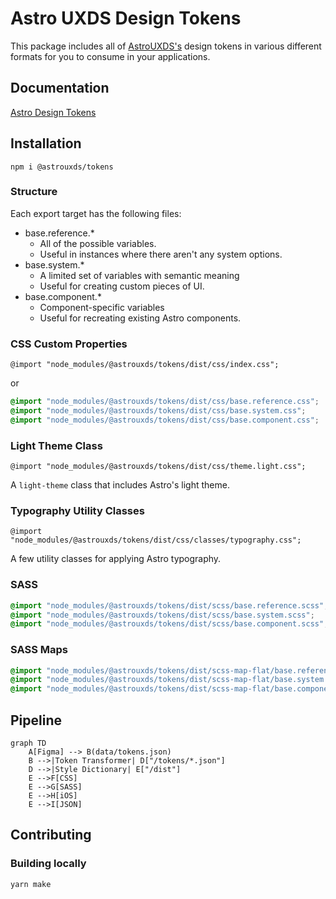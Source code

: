 # Astro UXDS Design Tokens

This package includes all of [AstroUXDS's](https://www.astrouxds.com/) design tokens in various different formats for you to consume in your applications.

## Documentation

[Astro Design Tokens](https://next.astrouxds.org/design-tokens/getting-started/)

## Installation

`npm i @astrouxds/tokens`

### Structure

Each export target has the following files:

* base.reference.*
  * All of the possible variables.
  * Useful in instances where there aren't any system options.
* base.system.*
  * A limited set of variables with semantic meaning
  * Useful for creating custom pieces of UI.
* base.component.*
  * Component-specific variables
  * Useful for recreating existing Astro components.

### CSS Custom Properties

`@import "node_modules/@astrouxds/tokens/dist/css/index.css";`

or

```css
@import "node_modules/@astrouxds/tokens/dist/css/base.reference.css";
@import "node_modules/@astrouxds/tokens/dist/css/base.system.css";
@import "node_modules/@astrouxds/tokens/dist/css/base.component.css";
```

### Light Theme Class

`@import "node_modules/@astrouxds/tokens/dist/css/theme.light.css";`

A `light-theme` class that includes Astro's light theme.

### Typography Utility Classes

`@import "node_modules/@astrouxds/tokens/dist/css/classes/typography.css";`

A few utility classes for applying Astro typography.

### SASS

```css
@import "node_modules/@astrouxds/tokens/dist/scss/base.reference.scss";
@import "node_modules/@astrouxds/tokens/dist/scss/base.system.scss";
@import "node_modules/@astrouxds/tokens/dist/scss/base.component.scss";
```

### SASS Maps

```css
@import "node_modules/@astrouxds/tokens/dist/scss-map-flat/base.reference.scss";
@import "node_modules/@astrouxds/tokens/dist/scss-map-flat/base.system.scss";
@import "node_modules/@astrouxds/tokens/dist/scss-map-flat/base.component.scss";
```



## Pipeline

```mermaid
graph TD
    A[Figma] --> B(data/tokens.json)
    B -->|Token Transformer| D["/tokens/*.json"]
    D -->|Style Dictionary| E["/dist"]
    E -->F[CSS]
    E -->G[SASS]
    E -->H[iOS]
    E -->I[JSON]
```

## Contributing

### Building locally

`yarn make`
